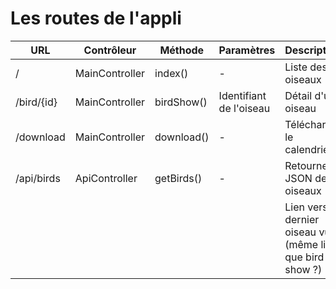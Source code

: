 # Les routes de l'appli

|URL|Contrôleur|Méthode|Paramètres|Description|
|-|-|-|-|-|
|/|MainController|index()|-|Liste des oiseaux|
|/bird/{id}|MainController|birdShow()|Identifiant de l'oiseau|Détail d'un oiseau|
|/download|MainController|download()|-|Télécharger le calendrier|
|/api/birds|ApiController|getBirds()|-|Retourne le JSON des oiseaux
|||||Lien vers dernier oiseau vu (même lien que bird show ?)